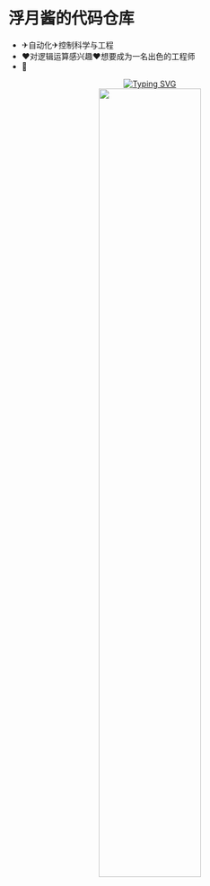 # 浮月酱的代码仓库
- ✈自动化✈控制科学与工程
- ❤对逻辑运算感兴趣❤想要成为一名出色的工程师
- 🤗
<div align="center"> <a href="https://git.io/typing-svg"><img src="https://readme-typing-svg.demolab.com?font=Fira+Code&pause=1000&color=F72713D7&center=true&vCenter=true&width=435&lines=Good+Good+DAY%E2%98%80" alt="Typing SVG" /></a>





<div align="center">
<img src=https://user-images.githubusercontent.com/43753416/191948912-e1de4891-1215-48af-9a12-e468c07fe0cf.png  width=60%/>
</div>



